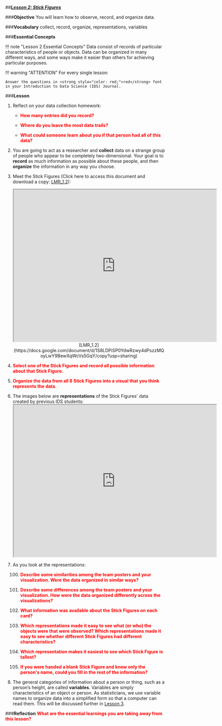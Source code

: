 ##***<u>Lesson 2: Stick Figures</u>***

###**Objective**
You will learn how to observe, record, and organize data.

###**Vocabulary**
collect, record, organize, representations, variables

###**Essential Concepts**

!!! note "Lesson 2 Essential Concepts"
    Data consist of records of particular characteristics of people or objects. Data can
    be organized in many different ways, and some ways make it easier than others for achieving particular
    purposes.
    
!!! warning "ATTENTION"
    For every single lesson:
    
    Answer the questions in <strong style="color: red;">red</strong> font in your Introduction to Data Science (IDS) Journal.

###**Lesson**
1. Reflect on your data collection homework:

    * <strong style="color: red;">How many entries did you record?</strong>

    * <strong style="color: red;">Where do you leave the most data trails?</strong>

    * <strong style="color: red;">What could someone learn about you if that person had all of this data?</strong>

2. You are going to act as a researcher and **collect** data on a strange group
of people who appear to be completely two-dimensional. Your goal is to **record** as much
information as possible about these people, and then **organize** the information in any way you
choose.

3. Meet the Stick Figures (Click here to access this document and download a copy: [LMR_1.2](https://docs.google.com/document/d/1S8LDPiSP0YdwRzwy4dPszzMQoyLwY9BewXqWcVs5GqY/copy?usp=sharing)):
   
     <div align="center"><iframe src="https://drive.google.com/file/d/1KY6z50gTZNOXo2cE6buhLzHfU_Qai5rk/preview" width="640" height="480"></iframe><br>[LMR_1.2](https://docs.google.com/document/d/1S8LDPiSP0YdwRzwy4dPszzMQoyLwY9BewXqWcVs5GqY/copy?usp=sharing)</div>


4. <strong style="color: red;">Select one of the Stick Figures and record all possible information about that Stick Figure.</strong>

5. <strong style="color: red;">Organize the data from all 8 Stick Figures into a visual that you think represents the data.</strong>

6. The images below are **representations** of the Stick Figures' data created by previous IDS students:<iframe src="https://drive.google.com/file/d/1ewr8UZ04CNXjKl7FEnpT_q3hu1ho6xy1/preview" width="640" height="480"></iframe></iframe>

7. As you look at the representations:

    100. <strong style="color: red;">Describe some similarities among the team posters and your visualization. Were the data organized in similar
    ways?</strong>

    100. <strong style="color: red;">Describe some differences among the team posters and your visualization. How were the data organized
    differently across the visualizations?</strong>
 
    100. <strong style="color: red;">What information was available about the Stick Figures on each card?</strong>

    100. <strong style="color: red;">Which representations made it easy to see what (or who) the objects were that were
    observed? Which representations made it easy to see whether different Stick Figures had
    different characteristics?</strong>

    100. <strong style="color: red;">Which representation makes it easiest to see which Stick Figure is tallest?</strong>

    100. <strong style="color: red;">If you were handed a blank Stick Figure and knew only the person's name, could you fill in
    the rest of the information?</strong>

8. The general categories of information about a person or thing, such as a person’s height, are
called **variables**. Variables are simply characteristics of an object or person. As statisticians, we
use variable names to organize data into a simplified form so that a computer can read them.
This will be discussed further in [Lesson 3](lesson3.md).


###**Reflection**
<strong style="color: red;">What are the essential learnings you are taking away from this lesson?</strong> 

